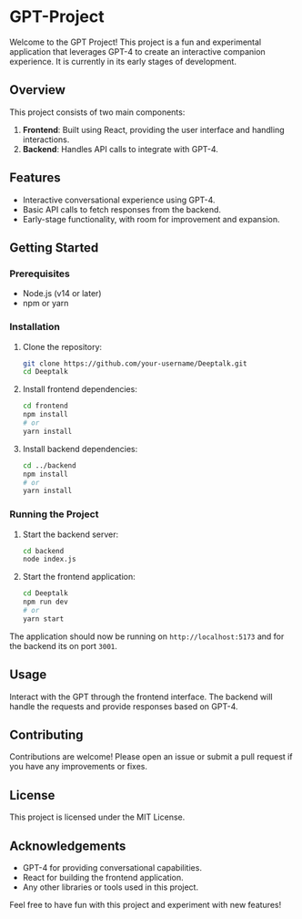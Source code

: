 # GPT-Project

Welcome to the GPT Project! This project is a fun and experimental application that leverages GPT-4 to create an interactive companion experience. It is currently in its early stages of development.

## Overview

This project consists of two main components:

1. **Frontend**: Built using React, providing the user interface and handling interactions.
2. **Backend**: Handles API calls to integrate with GPT-4.

## Features

- Interactive conversational experience using GPT-4.
- Basic API calls to fetch responses from the backend.
- Early-stage functionality, with room for improvement and expansion.

## Getting Started

### Prerequisites

- Node.js (v14 or later)
- npm or yarn

### Installation

1. Clone the repository:
    ```bash
    git clone https://github.com/your-username/Deeptalk.git
    cd Deeptalk
    ```

2. Install frontend dependencies:
    ```bash
    cd frontend
    npm install
    # or
    yarn install
    ```

3. Install backend dependencies:
    ```bash
    cd ../backend
    npm install
    # or
    yarn install
    ```

### Running the Project

1. Start the backend server:
    ```bash
    cd backend
    node index.js
    ```

2. Start the frontend application:
    ```bash
    cd Deeptalk
    npm run dev
    # or
    yarn start
    ```

The application should now be running on `http://localhost:5173` and for the backend its on port `3001`.

## Usage

Interact with the GPT  through the frontend interface. The backend will handle the requests and provide responses based on GPT-4.

## Contributing

Contributions are welcome! Please open an issue or submit a pull request if you have any improvements or fixes.

## License

This project is licensed under the MIT License.

## Acknowledgements

- GPT-4 for providing conversational capabilities.
- React for building the frontend application.
- Any other libraries or tools used in this project.

Feel free to have fun with this project and experiment with new features!

